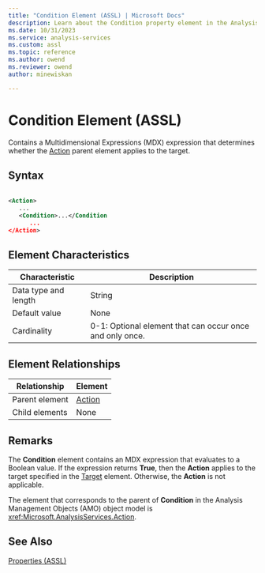 ```yaml
---
title: "Condition Element (ASSL) | Microsoft Docs"
description: Learn about the Condition property element in the Analysis Services Scripting Language (ASSL) schema.
ms.date: 10/31/2023
ms.service: analysis-services
ms.custom: assl
ms.topic: reference
ms.author: owend
ms.reviewer: owend
author: minewiskan

---
```

# Condition Element (ASSL)

  Contains a Multidimensional Expressions (MDX) expression that determines whether the [Action](../objects/action-element-assl.md) parent element applies to the target.  
  
## Syntax  
  
```xml  
  
<Action>  
   ...  
   <Condition>...</Condition  
      ...  
</Action>  
```  
  
## Element Characteristics  
  
|Characteristic|Description|  
|--------------------|-----------------|  
|Data type and length|String|  
|Default value|None|  
|Cardinality|0-1: Optional element that can occur once and only once.|  
  
## Element Relationships  
  
|Relationship|Element|  
|------------------|-------------|  
|Parent element|[Action](../objects/action-element-assl.md)|  
|Child elements|None|  
  
## Remarks  
 The **Condition** element contains an MDX expression that evaluates to a Boolean value. If the expression returns **True**, then the **Action** applies to the target specified in the [Target](target-element-assl.md) element. Otherwise, the **Action** is not applicable.  
  
 The element that corresponds to the parent of **Condition** in the Analysis Management Objects (AMO) object model is <xref:Microsoft.AnalysisServices.Action>.  
  
## See Also  
 [Properties &#40;ASSL&#41;](properties-assl.md)  
  
  
